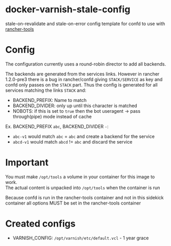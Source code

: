 # docker-varnish-stale-config
stale-on-revalidate and stale-on-error config template for confd to use with [rancher-tools](https://github.com/rawmind0/rancher-tools)

# Config
The configuration currently uses a round-robin director to add all backends.

The backends are generated from the services links. However in rancher 1.2.0-pre3 there is a bug in
rancher/confd giving `STACK/SERVICE` as key and confd only passes on the `STACK` part. Thus the config is generated
for all services matching the links `STACK` and:
- BACKEND_PREFIX: Name to match
- BACKEND_DIVIDER: only up until this character is matched  
- NOBOTS: if this is set to `true` then the bot useragent -> pass through(pipe) mode instead of cache

Ex. BACKEND_PREFIX `abc`, BACKEND_DIVIDER `-`:
- `abc-v1` would match `abc` = `abc` and create a backend for the service
- `abcd-v1` would match `abcd` != `abc` and discard the service

# Important
You must make `/opt/tools` a volume in your container for this image to work.  
The actual content is unpacked into `/opt/tools` when the container is run

Because confd is run in the rancher-tools container and not in this sidekick container all options MUST be set in the
rancher-tools container

# Created configs
- VARNISH_CONFIG: `/opt/varnish/etc/default.vcl` - 1 year grace  
